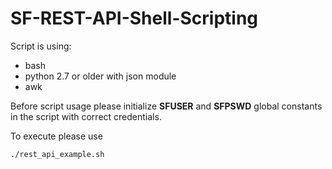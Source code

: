 # SF-REST-API-Shell-Scripting

Script is using:
- bash
- python 2.7 or older with json module
- awk

Before script usage please initialize **SFUSER** and **SFPSWD** global constants in the script with correct credentials.

To execute please use

```
./rest_api_example.sh
```
